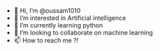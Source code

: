 - 👋 Hi, I’m @oussam1010
- 👀 I’m interested in Artificial intelligence
- 🌱 I’m currently learning python
- 💞️ I’m looking to collaborate on machine learning
- 📫 How to reach me ?!

<!---
oussam1010/oussam1010 is a ✨ special ✨ repository because its `README.md` (this file) appears on your GitHub profile.
You can click the Preview link to take a look at your changes.
--->
